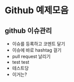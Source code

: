 # Github 예제모음

## github 이슈관리

- 이슈를 등록하고 코멘트 달기
- 이슈에 바로 hashtag 걸기
- pull request 날리기
- test test 
- 테스트당
- 이거는? 